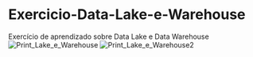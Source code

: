 # Exercicio-Data-Lake-e-Warehouse
Exercício de aprendizado sobre Data Lake e Data Warehouse
![Print_Lake_e_Warehouse](https://github.com/GReissC/Exercicio-Data-Lake-e-Warehouse/assets/114780800/57f6a400-613e-400b-914a-eab3bf8986cb)
![Print_Lake_e_Warehouse2](https://github.com/GReissC/Exercicio-Data-Lake-e-Warehouse/assets/114780800/684c6d3f-2176-412c-8a25-b80bdbdf8e4f)
